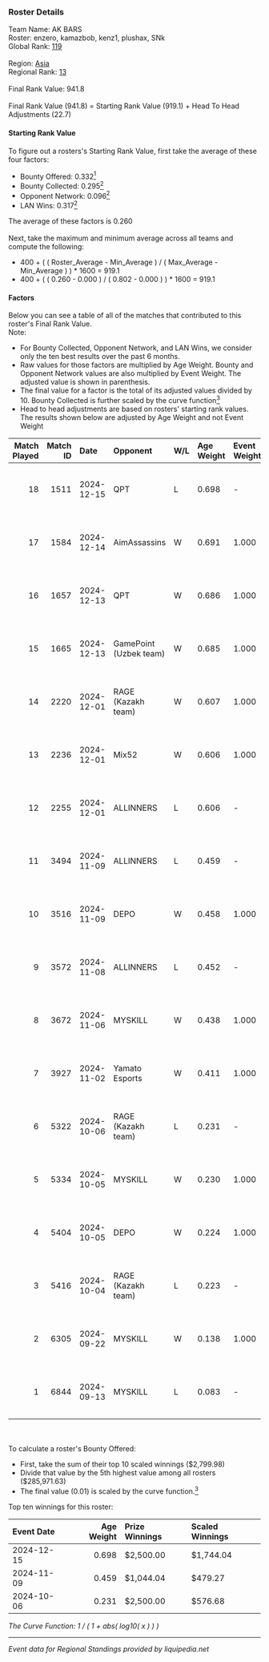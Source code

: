 ### Roster Details<br />
Team Name: AK BARS<br />
Roster: enzero, kamazbob, kenz1, plushax, SNk<br />
Global Rank: [119](../../standings_global_2025_02_28.md)<br />
<br />
Region: [Asia]( ../../standings_asia_2025_02_28.md)<br />
Regional Rank: [13]( ../../standings_asia_2025_02_28.md)<br />
<br />
Final Rank Value:  941.8<br />
<br />
Final Rank Value (941.8) = Starting Rank Value (919.1) + Head To Head Adjustments (22.7)<br />

#### Starting Rank Value<br />
To figure out a rosters's Starting Rank Value, first take the average of these four factors:<br />
- Bounty Offered: 0.332[<sup>1</sup>](#table2)
- Bounty Collected: 0.295[<sup>2</sup>](#table1)
- Opponent Network: 0.096[<sup>2</sup>](#table1)
- LAN Wins: 0.317[<sup>2</sup>](#table1)

The average of these factors is 0.260<br />
<br />
Next, take the maximum and minimum average across all teams and compute the following:<br />
- 400 + ( ( Roster_Average - Min_Average ) / ( Max_Average - Min_Average ) ) * 1600 = 919.1
- 400 + ( ( 0.260 - 0.000 ) / ( 0.802 - 0.000 ) ) * 1600 = 919.1


#### Factors<br />
Below you can see a table of all of the matches that contributed to this roster's Final Rank Value.<br />
Note:<br />

- For Bounty Collected, Opponent Network, and LAN Wins, we consider only the ten best results over the past 6 months.
- Raw values for those factors are multiplied by Age Weight. Bounty and Opponent Network values are also multiplied by Event Weight. The adjusted value is shown in parenthesis.
- The final value for a factor is the total of its adjusted values divided by 10. Bounty Collected is further scaled by the curve function[<sup>3</sup>](#curveFunction)
- Head to head adjustments are based on rosters' starting rank values. The results shown below are adjusted by Age Weight and not Event Weight
<span id="table1"></span><br />


| Match Played | Match ID | Date       | Opponent               | W/L | Age Weight | Event Weight | Bounty Collected | Opponent Network | LAN Wins  | H2H Adj. | Roster                                |
| -: | -: | :- | :- | :- | :- | :- | :- | :- | :- | -: | :- |
|           18 |     1511 | 2024-12-15 | QPT                    | L   | 0.698      | -            | -                | -                | -         |    -3.21 | enzero, kamazbob, kenz1, plushax, SNk |
|           17 |     1584 | 2024-12-14 | AimAssassins           | W   | 0.691      | 1.000        | 0.005 (0.003)    | 0.258 (0.178)    | 1 (0.691) |    13.54 | enzero, kamazbob, kenz1, plushax, SNk |
|           16 |     1657 | 2024-12-13 | QPT                    | W   | 0.686      | 1.000        | 0.036 (0.025)    | 0.376 (0.258)    | 1 (0.686) |    18.85 | enzero, kamazbob, kenz1, plushax, SNk |
|           15 |     1665 | 2024-12-13 | GamePoint (Uzbek team) | W   | 0.685      | 1.000        | -                | 0.042 (0.029)    | 1 (0.685) |     4.04 | enzero, kamazbob, kenz1, plushax, SNk |
|           14 |     2220 | 2024-12-01 | RAGE (Kazakh team)     | W   | 0.607      | 1.000        | 0.006 (0.004)    | 0.196 (0.119)    | 0 (0.000) |     8.18 | enzero, kamazbob, kenz1, plushax, SNk |
|           13 |     2236 | 2024-12-01 | Mix52                  | W   | 0.606      | 1.000        | 0.002 (0.001)    | 0.068 (0.042)    | 0 (0.000) |     6.50 | enzero, kamazbob, kenz1, plushax, SNk |
|           12 |     2255 | 2024-12-01 | ALLINNERS              | L   | 0.606      | -            | -                | -                | -         |   -12.79 | enzero, kamazbob, kenz1, plushax, SNk |
|           11 |     3494 | 2024-11-09 | ALLINNERS              | L   | 0.459      | -            | -                | -                | -         |    -9.37 | arun, enzero, kamazbob, kenz1, Yaqk   |
|           10 |     3516 | 2024-11-09 | DEPO                   | W   | 0.458      | 1.000        | 0.007 (0.003)    | 0.322 (0.147)    | 0 (0.000) |     5.80 | arun, enzero, kamazbob, kenz1, Yaqk   |
|            9 |     3572 | 2024-11-08 | ALLINNERS              | L   | 0.452      | -            | -                | -                | -         |    -9.47 | arun, enzero, kamazbob, kenz1, Yaqk   |
|            8 |     3672 | 2024-11-06 | MYSKILL                | W   | 0.438      | 1.000        | 0.003 (0.001)    | 0.140 (0.061)    | 0 (0.000) |     3.54 | arun, enzero, kamazbob, kenz1, Yaqk   |
|            7 |     3927 | 2024-11-02 | Yamato Esports         | W   | 0.411      | 1.000        | 0.000 (0.000)    | -                | 0 (0.000) |     1.25 | arun, enzero, kamazbob, kenz1, Yaqk   |
|            6 |     5322 | 2024-10-06 | RAGE (Kazakh team)     | L   | 0.231      | -            | -                | -                | -         |    -4.02 | enzero, kade0, kamazbob, kenz1, SNk   |
|            5 |     5334 | 2024-10-05 | MYSKILL                | W   | 0.230      | 1.000        | 0.003 (0.001)    | 0.140 (0.032)    | 1 (0.230) |     1.86 | enzero, kade0, kamazbob, kenz1, SNk   |
|            4 |     5404 | 2024-10-05 | DEPO                   | W   | 0.224      | 1.000        | 0.007 (0.002)    | 0.322 (0.072)    | 1 (0.224) |     2.81 | enzero, kade0, kamazbob, kenz1, SNk   |
|            3 |     5416 | 2024-10-04 | RAGE (Kazakh team)     | L   | 0.223      | -            | -                | -                | -         |    -3.93 | enzero, kade0, kamazbob, kenz1, SNk   |
|            2 |     6305 | 2024-09-22 | MYSKILL                | W   | 0.138      | 1.000        | 0.003 (0.000)    | 0.140 (0.019)    | -         |     1.11 | enzero, kade0, kamazbob, kenz1, SNk   |
|            1 |     6844 | 2024-09-13 | MYSKILL                | L   | 0.083      | -            | -                | -                | -         |    -1.96 | arun, enzero, kamazbob, kenz1, SNk    |

<br />
<span id="table2"></span><br />
To calculate a roster's Bounty Offered:<br />

- First, take the sum of their top 10 scaled winnings ($2,799.98)
- Divide that value by the 5th highest value among all rosters ($285,971.63)
- The final value (0.01) is scaled by the curve function.[<sup>3</sup>](#curveFunction)

Top ten winnings for this roster:<br />

| Event Date | Age Weight | Prize Winnings | Scaled Winnings |
| :- | -: | :- | :- |
| 2024-12-15 |      0.698 | $2,500.00      | $1,744.04       |
| 2024-11-09 |      0.459 | $1,044.04      | $479.27         |
| 2024-10-06 |      0.231 | $2,500.00      | $576.68         |


<span id="curveFunction"></span>_The Curve Function: 1 / ( 1 + abs( log10( x ) ) )_<br />

---
_Event data for Regional Standings provided by liquipedia.net_<br />
